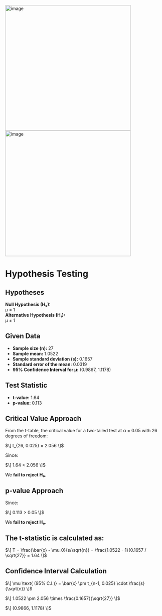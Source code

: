 <img width="400" alt="image" src="https://github.com/user-attachments/assets/496672e8-b89c-4dba-af80-dcde42aa13fa" />
<img width="400" alt="image" src="https://github.com/user-attachments/assets/3fa9d6a2-76b4-4903-9a1f-6f55772f80f6" />

# Hypothesis Testing

## Hypotheses
**Null Hypothesis (H₀):**  
μ = 1  
**Alternative Hypothesis (H₁):**  
μ ≠ 1  

## Given Data
- **Sample size (n):** 27  
- **Sample mean:** 1.0522  
- **Sample standard deviation (s):** 0.1657  
- **Standard error of the mean:** 0.0319  
- **95% Confidence Interval for μ:** (0.9867, 1.1178)  

## Test Statistic
- **t-value:** 1.64  
- **p-value:** 0.113  

## Critical Value Approach
From the t-table, the critical value for a two-tailed test at α = 0.05 with 26 degrees of freedom:

$\[ t_{26, 0.025} = 2.056 \]$

Since:

$\[ 1.64 < 2.056 \]$

We **fail to reject H₀**.

## p-value Approach
Since:

$\[ 0.113 > 0.05 \]$

We **fail to reject H₀**.

## The t-statistic is calculated as:  

$\[ T = \frac{\bar{x} - \mu_0}{s/\sqrt{n}} = \frac{1.0522 - 1}{0.1657 / \sqrt{27}} = 1.64 \]$  

## Confidence Interval Calculation
$\[ \mu \text{ (95% C.I.)} = \bar{x} \pm t_{n-1, 0.025} \cdot \frac{s}{\sqrt{n}} \]$

$\[ 1.0522 \pm 2.056 \times \frac{0.1657}{\sqrt{27}} \]$

$\[ (0.9866, 1.1178) \]$

